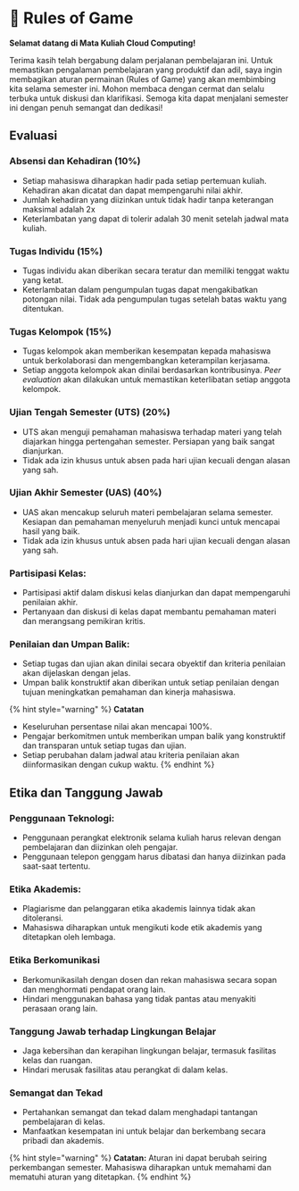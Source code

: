 # 🎲 Rules of Game

**Selamat datang di Mata Kuliah Cloud Computing!**

Terima kasih telah bergabung dalam perjalanan pembelajaran ini. Untuk memastikan pengalaman pembelajaran yang produktif dan adil, saya ingin membagikan aturan permainan (Rules of Game) yang akan membimbing kita selama semester ini. Mohon membaca dengan cermat dan selalu terbuka untuk diskusi dan klarifikasi. Semoga kita dapat menjalani semester ini dengan penuh semangat dan dedikasi!

## **Evaluasi**

### **Absensi dan Kehadiran (10%)**

* Setiap mahasiswa diharapkan hadir pada setiap pertemuan kuliah. Kehadiran akan dicatat dan dapat mempengaruhi nilai akhir.
* Jumlah kehadiran yang diizinkan untuk tidak hadir tanpa keterangan maksimal adalah 2x
* Keterlambatan yang dapat di tolerir adalah 30 menit setelah jadwal mata kuliah.

### **Tugas Individu (15%)**

* Tugas individu akan diberikan secara teratur dan memiliki tenggat waktu yang ketat.
* Keterlambatan dalam pengumpulan tugas dapat mengakibatkan potongan nilai. Tidak ada pengumpulan tugas setelah batas waktu yang ditentukan.

### **Tugas Kelompok (15%)**

* Tugas kelompok akan memberikan kesempatan kepada mahasiswa untuk berkolaborasi dan mengembangkan keterampilan kerjasama.
* Setiap anggota kelompok akan dinilai berdasarkan kontribusinya. _Peer evaluation_ akan dilakukan untuk memastikan keterlibatan setiap anggota kelompok.

### **Ujian Tengah Semester (UTS)** (20%)

* UTS akan menguji pemahaman mahasiswa terhadap materi yang telah diajarkan hingga pertengahan semester. Persiapan yang baik sangat dianjurkan.
* Tidak ada izin khusus untuk absen pada hari ujian kecuali dengan alasan yang sah.

### Ujian Akhir Semester (UAS) (40%)

* UAS akan mencakup seluruh materi pembelajaran selama semester. Kesiapan dan pemahaman menyeluruh menjadi kunci untuk mencapai hasil yang baik.
* Tidak ada izin khusus untuk absen pada hari ujian kecuali dengan alasan yang sah.

### **Partisipasi Kelas:**

* Partisipasi aktif dalam diskusi kelas dianjurkan dan dapat mempengaruhi penilaian akhir.
* Pertanyaan dan diskusi di kelas dapat membantu pemahaman materi dan merangsang pemikiran kritis.

### **Penilaian dan Umpan Balik:**

* Setiap tugas dan ujian akan dinilai secara obyektif dan kriteria penilaian akan dijelaskan dengan jelas.
* Umpan balik konstruktif akan diberikan untuk setiap penilaian dengan tujuan meningkatkan pemahaman dan kinerja mahasiswa.

{% hint style="warning" %}
**Catatan**

* Keseluruhan persentase nilai akan mencapai 100%.
* Pengajar berkomitmen untuk memberikan umpan balik yang konstruktif dan transparan untuk setiap tugas dan ujian.
* Setiap perubahan dalam jadwal atau kriteria penilaian akan diinformasikan dengan cukup waktu.
{% endhint %}

## **Etika dan Tanggung Jawab**

### **Penggunaan Teknologi:**

* Penggunaan perangkat elektronik selama kuliah harus relevan dengan pembelajaran dan diizinkan oleh pengajar.
* Penggunaan telepon genggam harus dibatasi dan hanya diizinkan pada saat-saat tertentu.

### **Etika Akademis:**

* Plagiarisme dan pelanggaran etika akademis lainnya tidak akan ditoleransi.
* Mahasiswa diharapkan untuk mengikuti kode etik akademis yang ditetapkan oleh lembaga.

### Etika Berkomunikasi

* Berkomunikasilah dengan dosen dan rekan mahasiswa secara sopan dan menghormati pendapat orang lain.
* Hindari menggunakan bahasa yang tidak pantas atau menyakiti perasaan orang lain.

### Tanggung Jawab terhadap Lingkungan Belajar

* Jaga kebersihan dan kerapihan lingkungan belajar, termasuk fasilitas kelas dan ruangan.
* Hindari merusak fasilitas atau perangkat di dalam kelas.

### Semangat dan Tekad

* Pertahankan semangat dan tekad dalam menghadapi tantangan pembelajaran di kelas.
* Manfaatkan kesempatan ini untuk belajar dan berkembang secara pribadi dan akademis.

{% hint style="warning" %}
**Catatan:** Aturan ini dapat berubah seiring perkembangan semester. Mahasiswa diharapkan untuk memahami dan mematuhi aturan yang ditetapkan.
{% endhint %}
